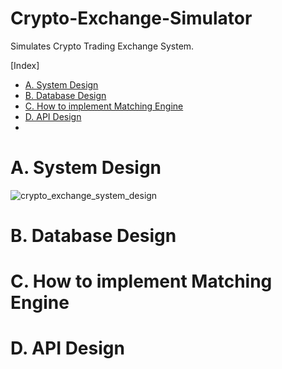 # Crypto-Exchange-Simulator

Simulates Crypto Trading Exchange System.

[Index]

- [A. System Design](#a-system-design)
- [B. Database Design](#b-database-design)
- [C. How to implement Matching Engine](#c-how-to-implement-matching-engine)
- [D. API Design](#d-api-design)
- 
# A. System Design

![crypto_exchange_system_design](https://user-images.githubusercontent.com/63962555/158497586-695edab1-d7a5-4fc1-952f-179a42cff68d.jpg)

# B. Database Design

# C. How to implement Matching Engine

# D. API Design
